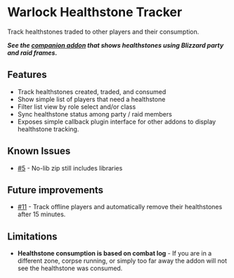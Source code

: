 # Warlock Healthstone Tracker
Track healthstones traded to other players and their consumption.

***See the [companion addon](https://www.curseforge.com/wow/addons/warlock-healthstone-tracker-blizzui) that shows healthstones using Blizzard party and raid frames.***


## Features
* Track healthstones created, traded, and consumed
* Show simple list of players that need a healthstone
* Filter list view by role select and/or class
* Sync healthstone status among party / raid members
* Exposes simple callback plugin interface for other addons to display healthstone tracking.


## Known Issues
* [#5] - No-lib zip still includes libraries

[#5]: https://www.curseforge.com/wow/addons/warlock-healthstone-tracker/issues/5


## Future improvements
* [#11] - Track offline players and automatically remove their healthstones after 15 minutes.

[#11]: https://www.curseforge.com/wow/addons/warlock-healthstone-tracker/issues/11


## Limitations
* **Healthstone consumption is based on combat log** - If you are in a different zone, corpse running, or simply too far away the addon will not see the healthstone was consumed.
